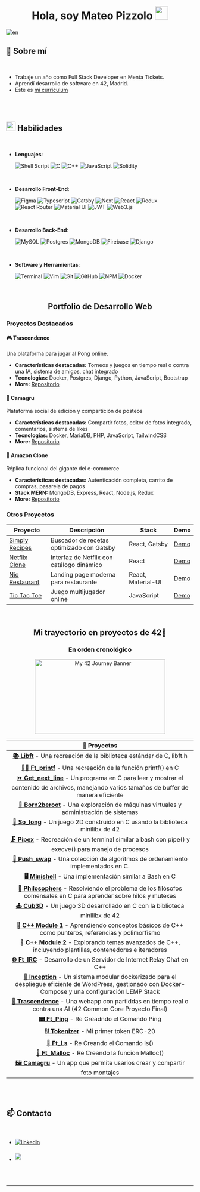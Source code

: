 
<h1 align="center"><b>Hola, soy Mateo Pizzolo </b><img src="https://media.giphy.com/media/hvRJCLFzcasrR4ia7z/giphy.gif" width="35"></h1>

[![en](https://img.shields.io/badge/lang-en-red.svg)](https://github.com/MatPizzolo/readmes/blob/main/readme.en.md)


## 📖 **Sobre mí**


<br>

- Trabaje un año como Full Stack Developer en Menta Tickets.
- Aprendí desarrollo de software en 42, Madrid.
- Este es [mi curriculum](https://drive.google.com/file/d/1XAlsKB88-UvtX-eHDdb5noE7HxSTtQMt/view?usp=sharing)
<!---
- My [42 Resume](https://cv.42.fr/mpizzolo)
- Portfolio website [link](http://www.mateopizzolo.com/)
-->

<br><br>


## <img src="https://media2.giphy.com/media/QssGEmpkyEOhBCb7e1/giphy.gif?cid=ecf05e47a0n3gi1bfqntqmob8g9aid1oyj2wr3ds3mg700bl&rid=giphy.gif" width ="25"><b> Habilidades</b>
<br>

<p align="center">

- **Lenguajes**:
    
    ![Shell Script](https://img.shields.io/badge/shell_script-%23121011.svg?style=for-the-badge&logo=gnu-bash&logoColor=white)
    ![C](https://img.shields.io/badge/C%20-%232370ED.svg?style=for-the-badge&logo=c&logoColor=white)
    ![C++](https://img.shields.io/badge/c++-%2300599C.svg?style=for-the-badge&logo=c%2B%2B&logoColor=white)
    ![JavaScript](https://img.shields.io/badge/JavaScript%20-%23F7DF1E.svg?style=for-the-badge&logo=javascript&logoColor=black)
    ![Solidity](https://img.shields.io/badge/Solidity-%23363636.svg?style=for-the-badge&logo=solidity&logoColor=white)

<br>   
    
- **Desarrollo Front-End**:

   ![Figma](https://img.shields.io/badge/figma-%23F24E1E.svg?style=for-the-badge&logo=figma&logoColor=white)
   ![Typescript](https://img.shields.io/badge/TypeScript-007ACC?style=for-the-badge&logo=typescript&logoColor=white)
   ![Gatsby](https://img.shields.io/badge/Gatsby-663399?style=for-the-badge&logo=gatsby&logoColor=white)
   ![Next](https://img.shields.io/badge/Next-black?style=for-the-badge&logo=next.js&logoColor=white)
   ![React](https://img.shields.io/badge/React-20232A?style=for-the-badge&logo=react&logoColor=61DAFB)
   ![Redux](https://img.shields.io/badge/Redux-593D88?style=for-the-badge&logo=redux&logoColor=white)
   ![React Router](https://img.shields.io/badge/React_Router-CA4245?style=for-the-badge&logo=react-router&logoColor=white)
   ![Material UI](https://img.shields.io/badge/Material%20UI-007FFF?style=for-the-badge&logo=mui&logoColor=white)
   ![JWT](https://img.shields.io/badge/JWT-black?style=for-the-badge&logo=JSON%20web%20tokens)
   ![Web3.js](https://img.shields.io/badge/web3.js-F16822?style=for-the-badge&logo=web3.js&logoColor=white)

<br>

- **Desarrollo Back-End**:

  ![MySQL](https://img.shields.io/badge/mysql-%2300f.svg?style=for-the-badge&logo=mysql&logoColor=white)
  ![Postgres](https://img.shields.io/badge/postgres-%23316192.svg?style=for-the-badge&logo=postgresql&logoColor=white)
  ![MongoDB](https://img.shields.io/badge/MongoDB-%234ea94b.svg?style=for-the-badge&logo=mongodb&logoColor=white)
  ![Firebase](https://img.shields.io/badge/firebase-%23039BE5.svg?style=for-the-badge&logo=firebase)
  ![Django](https://img.shields.io/badge/django-%23092E20.svg?style=for-the-badge&logo=django&logoColor=white)


<br>

- **Software y Herramientas**:

    ![Terminal](https://img.shields.io/badge/Terminal-%23054020?style=for-the-badge&logo=gnu-bash&logoColor=white)
    ![Vim](https://img.shields.io/badge/VIM-%2311AB00.svg?style=for-the-badge&logo=vim&logoColor=white)
    ![Git](https://img.shields.io/badge/git-%23F05033.svg?style=for-the-badge&logo=git&logoColor=white)
    ![GitHub](https://img.shields.io/badge/github-%23121011.svg?style=for-the-badge&logo=github&logoColor=white)
    ![NPM](https://img.shields.io/badge/NPM-%23CB3837.svg?style=for-the-badge&logo=npm&logoColor=white)
    ![Docker](https://img.shields.io/badge/docker-%230db7ed.svg?style=for-the-badge&logo=docker&logoColor=white)

</p>


<br>

## <p align="center">Portfolio de Desarrollo Web</p>

### Proyectos Destacados

#### 🎮 Trascendence
Una plataforma para jugar al Pong online.
- **Características destacadas:** Torneos y juegos en tiempo real o contra una IA, sistema de amigos, chat integrado
- **Tecnologías:** Docker, Postgres, Django, Python, JavaScript, Bootstrap
- **More:** [Repositorio](https://github.com/MatPizzolo/ft_transcendence)

#### 📸 Camagru
Plataforma social de edición y compartición de posteos
- **Características destacadas:** Compartir fotos, editor de fotos integrado, comentarios, sistema de likes
- **Tecnologías:** Docker, MariaDB, PHP, JavaScript, TailwindCSS
- **More:** [Repositorio](https://github.com/MatPizzolo/Camagru)

#### 🛒 Amazon Clone
Réplica funcional del gigante del e-commerce
- **Características destacadas:** Autenticación completa, carrito de compras, pasarela de pagos
- **Stack MERN:** MongoDB, Express, React, Node.js, Redux
- **More:** [Repositorio](https://github.com/MatPizzolo/amazon-clone)

### Otros Proyectos

| Proyecto | Descripción | Stack | Demo |
|----------|-------------|-------|------|
| [Simply Recipes](https://github.com/MatPizzolo/Simply-Recipes) | Buscador de recetas optimizado con Gatsby | React, Gatsby | [Demo](https://mateopizzolo-simple-recipes.netlify.app/) |
| [Netflix Clone](https://github.com/MatPizzolo/netflix-clone) | Interfaz de Netflix con catálogo dinámico | React | [Demo](https://netflix-clone-mp.netlify.app/) |
| [Nio Restaurant](https://github.com/MatPizzolo/Nio-Resto) | Landing page moderna para restaurante | React, Material-UI | [Demo](https://peppy-lollipop-508c19.netlify.app/) |
| [Tic Tac Toe](https://github.com/MatPizzolo/Tic-Tac-Toe) | Juego multijugador online | JavaScript | [Demo](https://mp-tictactoe.netlify.app/) |


<br>

## <p align="center">Mi trayectorio en proyectos de 42🚀</p>
### <p align="center">En orden cronológico</p>

<div align="center">
  <img src="https://www.42madrid.com/wp-content/uploads/2020/04/42-Madrid-Clusters.jpg" alt="My 42 Journey Banner" width="350" height="200">

<!-- Step into my world of 42 projects, where each line of code is a stepping stone towards mastery: -->

| 🌟 Proyectos |
|:-------------------:|
| [**📚 Libft**](https://github.com/MatPizzolo/my-libft) - Una recreación de la biblioteca estándar de C, libft.h |
| [**✍🏼 Ft_printf**](https://github.com/MatPizzolo/ft_printf) - Una recreación de la función printf() en C |
| [**⏩ Get_next_line**](https://github.com/MatPizzolo/GNL) - Un programa en C para leer y mostrar el contenido de archivos, manejando varios tamaños de buffer de manera eficiente |
| [**🤖 Born2beroot**](https://github.com/MatPizzolo/born2beroot) - Una exploración de máquinas virtuales y administración de sistemas |
| [**👾 So_long**](https://github.com/MatPizzolo/Solong) -  Un juego 2D construido en C usando la biblioteca minilibx de 42  |
| [**🗜 Pipex**](https://github.com/MatPizzolo/Pipex) - Recreación de un terminal similar a bash con pipe() y execve() para manejo de procesos |
| [**🔢 Push_swap**](https://github.com/MatPizzolo/push_swap) -  Una colección de algoritmos de ordenamiento implementados en C. |
| [**🖥 Minishell**](https://github.com/MatPizzolo/minishell) - Una implementación similar a Bash en C |
| [**🍴 Philosophers**](https://github.com/MatPizzolo/philosophers) -  Resolviendo el problema de los filósofos comensales en C para aprender sobre hilos y mutexes |
| [**🕹️ Cub3D**](https://github.com/MatPizzolo/cub3d) - Un juego 3D desarrollado en C con la biblioteca minilibx de 42 |
| [**🧱 C++ Module 1**](https://github.com/MatPizzolo/cpp-modules-0-4) -  Aprendiendo conceptos básicos de C++ como punteros, referencias y polimorfismo |
| [**🧱 C++ Module 2**](https://github.com/MatPizzolo/cpp-modules-5-9) -  Explorando temas avanzados de C++, incluyendo plantillas, contenedores e iteradores |
| [**🌐 Ft_IRC**](https://github.com/MatPizzolo/ft_irc) - Desarrollo de un Servidor de Internet Relay Chat en C++ |
| [**💽 Inception**](https://github.com/MatPizzolo/Inception) - Un sistema modular dockerizado para el despliegue eficiente de WordPress, gestionado con Docker-Compose y una configuración LEMP Stack |
| [**🏓 Trascendence**](https://github.com/MatPizzolo/ft_transcendence) - Una webapp con partiddas en tiempo real o contra una AI (42 Common Core Proyecto Final) |
| [**📟 Ft_Ping**](https://github.com/MatPizzolo/ft_ping) - Re Creadndo el Comando Ping |
| [**⛓️ Tokenizer**](https://github.com/MatPizzolo/Tokenizer) - Mi primer token ERC-20 |
| [**📜 Ft_Ls**](https://github.com/MatPizzolo/ft_ls) - Re Creando el Comando ls() |
| [**🏓 Ft_Malloc**](https://github.com/MatPizzolo/ft_malloc) - Re Creando la funcion Malloc() |
| [**🖼️ Camagru**](https://github.com/MatPizzolo/Camagru) - Un app que permite usarios crear y compartir foto montajes |



</div>



<br>

<br> 

## 📫 Contacto
<br>
<div align='left'>

<ul>

<li>
<a href="https://linkedin.com/in/mateo-pizzolo" target="_blank">
<img src="https://img.shields.io/badge/linkedin:  mateo/pizzolo-%2300acee.svg?color=405DE6&style=for-the-badge&logo=linkedin&logoColor=white" alt=linkedin style="margin-bottom: 5px;"/>
</a>
</li>

<br>

<li>
<a href="mailto:matpizzolo@gmail.com" target="_blank">
<img src="https://img.shields.io/badge/gmail:  matpizzolo-%23EA4335.svg?style=for-the-badge&logo=gmail&logoColor=white" t=mail style="margin-bottom: 5px;" />
</a>
</li>
	
</ul>
</div>
<br>
<br>


---

<br>
